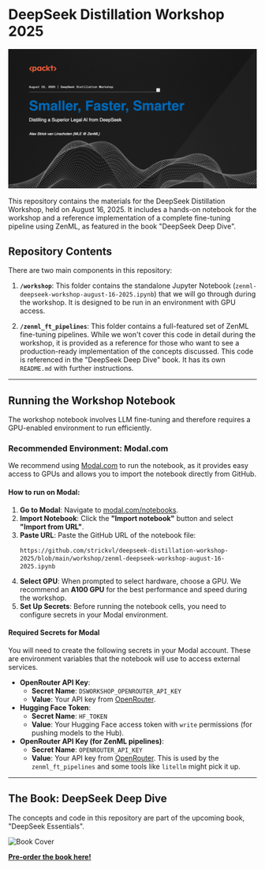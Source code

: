 # DeepSeek Distillation Workshop 2025

![Workshop Cover](./assets/workshop-cover.png)

This repository contains the materials for the DeepSeek Distillation Workshop, held on August 16, 2025. It includes a hands-on notebook for the workshop and a reference implementation of a complete fine-tuning pipeline using ZenML, as featured in the book "DeepSeek Deep Dive".

## Repository Contents

There are two main components in this repository:

1.  **`/workshop`**: This folder contains the standalone Jupyter Notebook (`zenml-deepseek-workshop-august-16-2025.ipynb`) that we will go through during the workshop. It is designed to be run in an environment with GPU access.

2.  **`/zenml_ft_pipelines`**: This folder contains a full-featured set of ZenML fine-tuning pipelines. While we won't cover this code in detail during the workshop, it is provided as a reference for those who want to see a production-ready implementation of the concepts discussed. This code is referenced in the "DeepSeek Deep Dive" book. It has its own `README.md` with further instructions.

---

## Running the Workshop Notebook

The workshop notebook involves LLM fine-tuning and therefore requires a GPU-enabled environment to run efficiently.

### Recommended Environment: Modal.com

We recommend using [Modal.com](https://modal.com/) to run the notebook, as it provides easy access to GPUs and allows you to import the notebook directly from GitHub.

#### How to run on Modal:

1.  **Go to Modal**: Navigate to [modal.com/notebooks](https://modal.com/notebooks).
2.  **Import Notebook**: Click the **"Import notebook"** button and select **"Import from URL"**.
3.  **Paste URL**: Paste the GitHub URL of the notebook file:
    ```
    https://github.com/strickvl/deepseek-distillation-workshop-2025/blob/main/workshop/zenml-deepseek-workshop-august-16-2025.ipynb
    ```
4.  **Select GPU**: When prompted to select hardware, choose a GPU. We recommend an **A100 GPU** for the best performance and speed during the workshop.
5.  **Set Up Secrets**: Before running the notebook cells, you need to configure secrets in your Modal environment.

#### Required Secrets for Modal

You will need to create the following secrets in your Modal account. These are environment variables that the notebook will use to access external services.

-   **OpenRouter API Key**:
    -   **Secret Name**: `DSWORKSHOP_OPENROUTER_API_KEY`
    -   **Value**: Your API key from [OpenRouter](https://openrouter.ai/).
-   **Hugging Face Token**:
    -   **Secret Name**: `HF_TOKEN`
    -   **Value**: Your Hugging Face access token with `write` permissions (for pushing models to the Hub).
-   **OpenRouter API Key (for ZenML pipelines)**:
    -   **Secret Name**: `OPENROUTER_API_KEY`
    -   **Value**: Your API key from [OpenRouter](https://openrouter.ai/). This is used by the `zenml_ft_pipelines` and some tools like `litellm` might pick it up.

---

## The Book: DeepSeek Deep Dive

The concepts and code in this repository are part of the upcoming book, "DeepSeek Essentials".

![Book Cover](https://m.media-amazon.com/images/I/81X-KhyWcCL._SY385_.jpg)

**[Pre-order the book here!](https://tinyurl.com/deepseek-packt-2025)**
